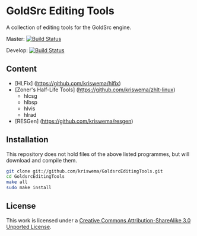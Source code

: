 # GoldSrc Editing Tools #
A collection of editing tools for the GoldSrc engine.

Master: [![Build Status](https://travis-ci.org/kriswema/GoldsrcEditingTools.png?branch=master)](https://travis-ci.org/kriswema/GoldsrcEditingTools)

Develop: [![Build Status](https://travis-ci.org/kriswema/GoldsrcEditingTools.png?branch=develop)](https://travis-ci.org/kriswema/GoldsrcEditingTools)

## Content ##
* [HLFix] (https://github.com/kriswema/hlfix)
* [Zoner's Half-Life Tools] (https://github.com/kriswema/zhlt-linux)
  * hlcsg
  * hlbsp
  * hlvis
  * hlrad
* [RESGen] (https://github.com/kriswema/resgen)

## Installation ##
This repository does not hold files of the above listed programmes, but will download and compile them.
```bash
git clone git://github.com/kriswema/GoldsrcEditingTools.git
cd GoldsrcEditingTools
make all
sudo make install
```

## License ##
This work is licensed under a [Creative Commons Attribution-ShareAlike 3.0 Unported License](http://creativecommons.org/licenses/by-sa/3.0/).
